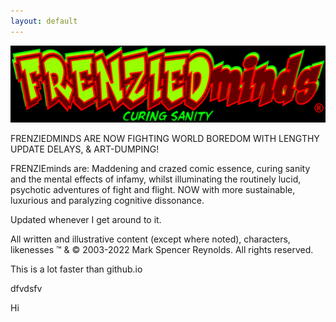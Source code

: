 ```yaml
---
layout: default
---
```


![](/assets/images/LOGO_FRENZIEDminds_blogheader520x127.gif)

FRENZIEDMINDS ARE NOW FIGHTING WORLD BOREDOM WITH LENGTHY UPDATE DELAYS, & ART-DUMPING!

FRENZIEminds are: Maddening and crazed comic essence, curing sanity and the mental effects of infamy, whilst illuminating the routinely lucid, psychotic adventures of fight and flight. NOW with more sustainable, luxurious and paralyzing cognitive dissonance.

Updated whenever I get around to it.

All written and illustrative content (except where noted), characters, likenesses ™ & © 2003-2022 Mark Spencer Reynolds. All rights reserved.

This is a lot faster than github.io 

dfvdsfv

Hi